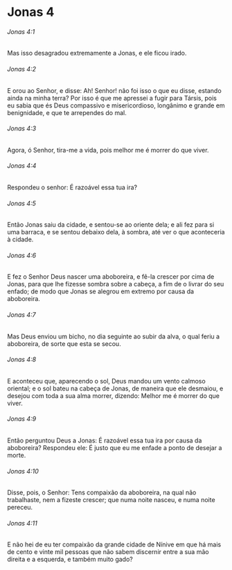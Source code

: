 # Jonas 4

###### Jonas 4:1

Mas isso desagradou extremamente a Jonas, e ele ficou irado.

###### Jonas 4:2

E orou ao Senhor, e disse: Ah! Senhor! não foi isso o que eu disse, estando ainda na minha terra? Por isso é que me apressei a fugir para Társis, pois eu sabia que és Deus compassivo e misericordioso, longânimo e grande em benignidade, e que te arrependes do mal.

###### Jonas 4:3

Agora, ó Senhor, tira-me a vida, pois melhor me é morrer do que viver.

###### Jonas 4:4

Respondeu o senhor: É razoável essa tua ira?

###### Jonas 4:5

Então Jonas saiu da cidade, e sentou-se ao oriente dela; e ali fez para si uma barraca, e se sentou debaixo dela, à sombra, até ver o que aconteceria à cidade.

###### Jonas 4:6

E fez o Senhor Deus nascer uma aboboreira, e fê-la crescer por cima de Jonas, para que lhe fizesse sombra sobre a cabeça, a fim de o livrar do seu enfado; de modo que Jonas se alegrou em extremo por causa da aboboreira.

###### Jonas 4:7

Mas Deus enviou um bicho, no dia seguinte ao subir da alva, o qual feriu a aboboreira, de sorte que esta se secou.

###### Jonas 4:8

E aconteceu que, aparecendo o sol, Deus mandou um vento calmoso oriental; e o sol bateu na cabeça de Jonas, de maneira que ele desmaiou, e desejou com toda a sua alma morrer, dizendo: Melhor me é morrer do que viver.

###### Jonas 4:9

Então perguntou Deus a Jonas: É razoável essa tua ira por causa da aboboreira? Respondeu ele: É justo que eu me enfade a ponto de desejar a morte.

###### Jonas 4:10

Disse, pois, o Senhor: Tens compaixão da aboboreira, na qual não trabalhaste, nem a fizeste crescer; que numa noite nasceu, e numa noite pereceu.

###### Jonas 4:11

E não hei de eu ter compaixão da grande cidade de Nínive em que há mais de cento e vinte mil pessoas que não sabem discernir entre a sua mão direita e a esquerda, e também muito gado?

